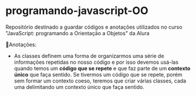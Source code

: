 # programando-javascript-OO

Repositório destinado a guardar códigos e anotações utilizados no curso "JavaScript: programando a Orientação a Objetos" da Alura

📝Anotações: 

* As classes definem uma forma de organizarmos uma série de informações repetidas no nosso código e por isso devemos usá-las quando temos um **código que se repete** e que faz parte de um **contexto único** que faça sentido. Se tivermos um código que se repete, porém sem formar um contexto coeso, teremos que criar várias classes, cada uma delimitando um contexto único que faça sentido.

